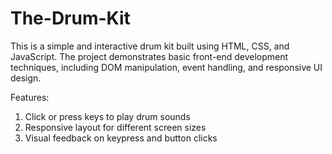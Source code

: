 # The-Drum-Kit
This is a simple and interactive drum kit built using HTML, CSS, and JavaScript. The project demonstrates basic front-end development techniques, including DOM manipulation, event handling, and responsive UI design.

Features:
1. Click or press keys to play drum sounds
2. Responsive layout for different screen sizes
3. Visual feedback on keypress and button clicks
